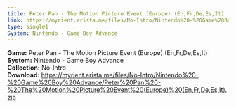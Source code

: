 ```yaml
---
title: Peter Pan - The Motion Picture Event (Europe) (En,Fr,De,Es,It)
link: https://myrient.erista.me/files/No-Intro/Nintendo%20-%20Game%20Boy%20Advance/Peter%20Pan%20-%20The%20Motion%20Picture%20Event%20(Europe)%20(En,Fr,De,Es,It).zip
type: single1
System: Nintendo - Game Boy Advance
---
```

<b>Game:</b> Peter Pan - The Motion Picture Event (Europe) (En,Fr,De,Es,It)<br>
<b>System:</b> Nintendo - Game Boy Advance<br>
<b>Collection:</b> No-Intro<br>
<b>Download:</b> https://myrient.erista.me/files/No-Intro/Nintendo%20-%20Game%20Boy%20Advance/Peter%20Pan%20-%20The%20Motion%20Picture%20Event%20(Europe)%20(En,Fr,De,Es,It).zip